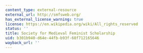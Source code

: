 ```yaml
---
content_type: external-resource
external_url: http://smfsweb.org/
has_external_license_warning: true
license: https://en.wikipedia.org/wiki/All_rights_reserved
status: ''
title: Society for Medieval Feminist Scholarship
uid: b301b940-d64e-44fb-b93f-68f712165646
wayback_url: ''
---
```

